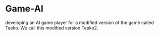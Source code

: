 # Game-AI
developing an AI game player for a modified version of the game called Teeko. We call this modified version Teeko2.
